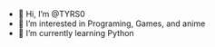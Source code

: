 - 👋 Hi, I’m @TYRS0
- 👀 I’m interested in Programing, Games, and anime
- 🌱 I’m currently learning Python

<!---
TheSirM3/TheSirM3 is a ✨ special ✨ repository because its `README.md` (this file) appears on your GitHub profile.
You can click the Preview link to take a look at your changes.
--->
